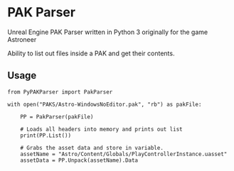 # PAK Parser

Unreal Engine PAK Parser written in Python 3 originally for the game Astroneer

Ability to list out files inside a PAK and get their contents.

## Usage
```
from PyPAKParser import PakParser

with open("PAKS/Astro-WindowsNoEditor.pak", "rb") as pakFile:

    PP = PakParser(pakFile)

    # Loads all headers into memory and prints out list
    print(PP.List())
    
    # Grabs the asset data and store in variable.
    assetName = "Astro/Content/Globals/PlayControllerInstance.uasset"
    assetData = PP.Unpack(assetName).Data
```